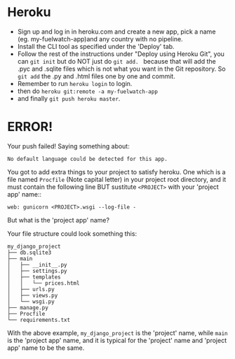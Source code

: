 Heroku
======

- Sign up and log in in heroku.com and create a new app, pick a name (eg. my-fuelwatch-app)and any country with no pipeline.
- Install the CLI tool as specified under the 'Deploy' tab.
- Follow the rest of the instructions under "Deploy using Heroku Git", you can `git init` but do NOT just do `git add. ` because that will add the .pyc and .sqlite files which is not what you want in the Git repository. So `git add` the .py and .html files one by one and commit.
- Remember to run `heroku login` to login.
- then do `heroku git:remote -a my-fuelwatch-app`
- and finally `git push heroku master`.

ERROR!
======

Your push failed! Saying something about:

    No default language could be detected for this app.

You got to add extra things to your project to satisfy heroku. One which is a file named `Procfile` (Note capital letter) in your project root directory, and it must contain the following line BUT sustitute `<PROJECT>` with your 'project app' name::

    web: gunicorn <PROJECT>.wsgi --log-file -

But what is the 'project app' name?

Your file structure could look something this:

    my_django_project
    ├── db.sqlite3
    ├── main
    │   ├── __init__.py
    │   ├── settings.py
    │   ├── templates
    │   │   └── prices.html
    │   ├── urls.py
    │   ├── views.py
    │   └── wsgi.py
    ├── manage.py
    ├── Procfile
    └── requirements.txt

With the above example, `my_django_project` is the 'project' name, while `main` is the 'project app' name, and it is typical for the 'project' name and 'project app' name to be the same.
